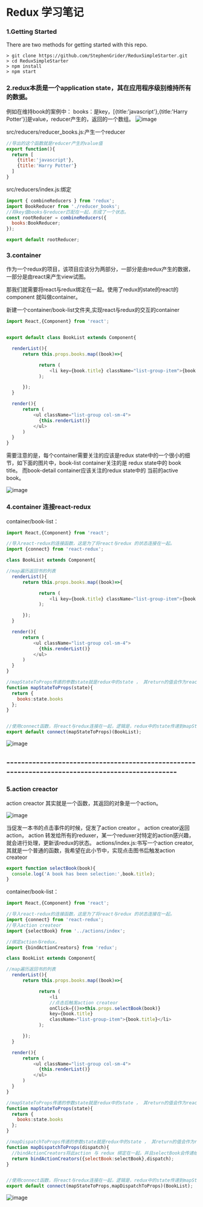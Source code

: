 # Redux 学习笔记


### 1.Getting Started

There are two methods for getting started with this repo.
```
> git clone https://github.com/StephenGrider/ReduxSimpleStarter.git
> cd ReduxSimpleStarter
> npm install
> npm start
```

### 2.redux本质是一个application state，其在应用程序级别维持所有的数据。

例如在维持book的案例中：
books：是key，[{title:'javascript'},{title:'Harry Potter'}]是value，reducer产生的，返回的一个数组。
![image](https://github.com/dreamerjackson/ReduxSimpleStarter/blob/part9-reduxStart/images/bookredux.png)

src/reducers/reducer_books.js:产生一个reducer
```js
//导出的这个函数就是reducer产生的value值
export function(){
  return [
    {title:'javascript'},
    {title:'Harry Potter'}  
  ]
}

```




src/reducers/index.js:绑定

```js
import { combineReducers } from 'redux';
import BookReducer from './reducer_books';
//将key值books与reducer匹配在一起，形成了一个状态。
const rootReducer = combineReducers({
  books:BookReducer;
});

export default rootReducer;
```

### 3.container
作为一个redux的项目，该项目应该分为两部分，一部分是由redux产生的数据，一部分是由react来产生view试图。

那我们就需要将react与redux绑定在一起。使用了redux的state的react的component 就叫做container。

新建一个container/book-list文件夹,实现react与redux的交互的container
```js
import React,{Component} from 'react';


export default class BookList extends Component{

  renderList(){
      return this.props.books.map((book)=>{

            return (
                <li key={book.title} className="list-group-item">{book.title}</li>
            );

      });
  }

  render(){
      return (
          <ul className="list-group col-sm-4">
            {this.renderList()}
          </ul>
      )
  }
}
```

需要注意的是，每个container需要关注的应该是redux state中的一个很小的细节，如下面的图片中，book-list container关注的是 redux state中的 book title。
而book-detail container应该关注的redux state中的 当前的active book。

![image](https://github.com/dreamerjackson/ReduxSimpleStarter/blob/part9-reduxStart/images/container.png)


### 4.container 连接react-redux
container/book-list：
```js
import React,{Component} from 'react';

//导入react-redux的连接函数，这是为了将react与redux 的状态连接在一起。
import {connect} from 'react-redux';

class BookList extends Component{

//map遍历返回书的列表
  renderList(){
      return this.props.books.map((book)=>{

            return (
                <li key={book.title} className="list-group-item">{book.title}</li>
            );

      });
  }

  render(){
      return (
          <ul className="list-group col-sm-4">
            {this.renderList()}
          </ul>
      )
  }
}

//mapStateToProps传递的参数state就是redux中的state ， 其return的值会作为react component中的props。
function mapStateToProps(state){
  return {
    books:state.books
  };
}


//使用connect函数，将react与redux连接在一起，逻辑是，redux中的state传递到mapStateToProps的参数中，而mapStateToProps的返回值作为BookList component中的props属性，可以被使用。
export default connect(mapStateToProps)(BookList);

```
![image](https://github.com/dreamerjackson/ReduxSimpleStarter/blob/part9-reduxStart/images/book-list.png)

## -------------------------------------------------------------------------------------------------

### 5.action creactor
action creactor 其实就是一个函数，其返回的对象是一个action。

![image](https://github.com/dreamerjackson/ReduxSimpleStarter/blob/part10-action/images/action.png)


当促发一本书的点击事件的时候，促发了action creator 。 action creator返回 action，  action 转发给所有的reduxer，某一个reduxer对特定的action感兴趣，就会进行处理，更新该redux的状态。
actions/index.js:书写一个action creator,其就是一个普通的函数，我希望在此小节中，实现点击图书后触发action createor
```js
export function selectBook(book){
  console.log('A book has been selection:',book.title);
}

```

container/book-list：



```js
import React,{Component} from 'react';

//导入react-redux的连接函数，这是为了将react与redux 的状态连接在一起。
import {connect} from 'react-redux';
//导入action createor
import {selectBook} from '../actions/index';

//绑定action与redux。
import {bindActionCreators} from 'redux';

class BookList extends Component{

//map遍历返回书的列表
  renderList(){
      return this.props.books.map((book)=>{

            return (
                <li
                //点击后触发action createor
                onClick={()=>this.props.selectBook(book)}
                key={book.title}
                className="list-group-item">{book.title}</li>
            );

      });
  }

  render(){
      return (
          <ul className="list-group col-sm-4">
            {this.renderList()}
          </ul>
      )
  }
}

//mapStateToProps传递的参数state就是redux中的state ， 其return的值会作为react component中的props。
function mapStateToProps(state){
  return {
    books:state.books
  };
}

//mapDispatchToProps传递的参数state就是redux中的state ， 其return的值会作为react component中的props。
function mapDispatchToProps(dispatch){
  //bindActionCreators将此action 与 redux 绑定在一起，并且selectBook会传递给container中的props。
  return bindActionCreators({selectBook:selectBook},dispatch);
}


//使用connect函数，将react与redux连接在一起，逻辑是，redux中的state传递到mapStateToProps的参数中，而mapStateToProps的返回值作为BookList component中的props属性，可以被使用。redux中的state传递到mapDispatchToProps的参数中，而mapDispatchToProps的返回值selectBook作为BookList component中的props属性，可以被使用。并且bindActionCreators方法实现了action 与 redux 绑定在一起。
export default connect(mapStateToProps,mapDispatchToProps)(BookList);
```


![image](https://github.com/dreamerjackson/ReduxSimpleStarter/blob/part10-action/images/click.png)
